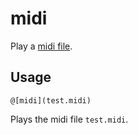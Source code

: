 <!--
author:   Tilman Schieber
email:    tilman.schieber@tu-berlin.de
script:   https://cdn.jsdelivr.net/combine/npm/tone@14.7.58,npm/@magenta/music@1.23.1/es6/core.js,npm/focus-visible@5,npm/html-midi-player@1.4.0


@midi
<midi-player
  src="@0"
  sound-font>
</midi-player>
@end

-->


# midi
Play a [midi file](https://cifkao.github.io/html-midi-player/).

## Usage


```
@[midi](test.midi)
```
Plays the midi file `test.midi`.

